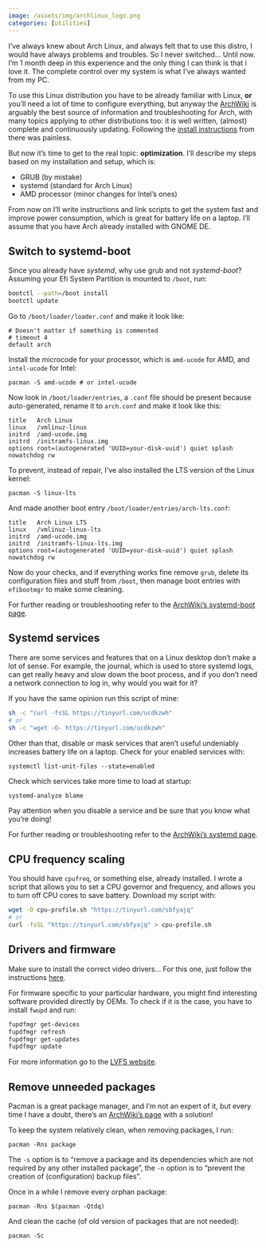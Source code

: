 ```yaml
---
image: /assets/img/archlinux_logo.png
categories: [utilities]
---
```


I’ve always knew about Arch Linux, and always felt that to use this distro, I would have always problems and troubles. So I never switched… Until now. I’m 1 month deep in this experience and the only thing I can think is that i love it. The complete control over my system is what I’ve always wanted from my PC.

To use this Linux distribution you have to be already familiar with Linux, **or** you’ll need a lot of time to configure everything, but anyway the [ArchWiki](https://wiki.archlinux.org/) is arguably the best source of information and troubleshooting for Arch, with many topics applying to other distributions too: it is well written, (almost) complete and continuously updating. Following the [install instructions](https://wiki.archlinux.org/index.php/Installation_guide) from there was painless.

But now it’s time to get to the real topic: **optimization**. I’ll describe my steps based on my installation and setup, which is:

* GRUB (by mistake)
* systemd (standard for Arch Linux)
* AMD processor (minor changes for Intel’s ones)

From now on I’ll write instructions and link scripts to get the system fast and improve power consumption, which is great for battery life on a laptop. I’ll assume that you have Arch already installed with GNOME DE.

## Switch to systemd-boot

Since you already have *systemd*, why use grub and not *systemd-boot*? Assuming your Efi System Partition is mounted to `/boot`, run:

```bash
bootctl --path=/boot install
bootctl update
```

Go to `/boot/loader/loader.conf` and make it look like:

```
# Doesn't matter if something is commented
# timeout 4
default arch
```

Install the microcode for your processor, which is `amd-ucode` for AMD, and `intel-ucode` for Intel:

```
pacman -S amd-ucode # or intel-ucode
```

Now look in `/boot/loader/entries`, a `.conf` file should be present because auto-generated, rename it to `arch.conf` and make it look like this:

```
title   Arch Linux
linux   /vmlinuz-linux
initrd  /amd-ucode.img
initrd  /initramfs-linux.img
options root=(autogenerated 'UUID=your-disk-uuid') quiet splash nowatchdog rw
```

To prevent, instead of repair, I’ve also installed the LTS version of the Linux kernel:

```
pacman -S linux-lts
```

And made another boot entry `/boot/loader/entries/arch-lts.conf`:

```
title   Arch Linux LTS
linux   /vmlinuz-linux-lts
initrd  /amd-ucode.img
initrd  /initramfs-linux-lts.img
options root=(autogenerated 'UUID=your-disk-uuid') quiet splash nowatchdog rw
```

Now do your checks, and if everything works fine remove `grub`, delete its configuration files and stuff from `/boot`, then manage boot entries with `efibootmgr` to make some cleaning.

For further reading or troubleshooting refer to the [ArchWiki’s systemd-boot page](https://wiki.archlinux.org/index.php/Systemd-boot).

## Systemd services

There are some services and features that on a Linux desktop don’t make a lot of sense. For example, the journal, which is used to store systemd logs, can get really heavy and slow down the boot process, and if you don’t need a network connection to log  in, why would you wait for it?

If you have the same opinion run this script of mine:

```sh
sh -c "curl -fsSL https://tinyurl.com/ucdkzwh"
# or
sh -c "wget -O- https://tinyurl.com/ucdkzwh"
```

Other than that, disable or mask services that aren’t useful undeniably increases battery life on a laptop. Check for your enabled services with:

```
systemctl list-unit-files --state=enabled
```

Check which services take more time to load at startup:

```
systemd-analyze blame
```

Pay attention when you disable a service and be sure that you know what you’re doing!

For further reading or troubleshooting refer to the [ArchWiki’s systemd page](https://wiki.archlinux.org/index.php/Systemd).

## CPU frequency scaling

You should have `cpufreq`, or something else, already installed. I wrote a script that allows you to set a CPU governor and frequency, and allows you to turn off CPU cores to save battery. Download my script with:

```bash
wget -O cpu-profile.sh "https://tinyurl.com/sbfyajq"
# or
curl -fsSL "https://tinyurl.com/sbfyajq" > cpu-profile.sh
```

## Drivers and firmware

Make sure to install the correct video drivers… For this one, just follow the instructions [here](https://wiki.archlinux.org/index.php/Xorg#Driver_installation).

For firmware specific to your particular hardware, you might find interesting software provided directly by OEMs. To check if it is the case, you have to install `fwupd` and run:

```bash
fupdfmgr get-devices
fupdfmgr refresh
fupdfmgr get-updates
fupdfmgr update
```

For more information go to the [LVFS website](https://fwupd.org/).

## Remove unneeded packages

Pacman is a great package manager, and I’m not an expert of it, but every time I have a doubt, there’s an [ArchWiki’s page](https://wiki.archlinux.org/index.php/Pacman) with a solution! 

To keep the system relatively clean, when removing packages, I run:

```
pacman -Rns package
```

 The `-s` option is to “remove a package and its dependencies which are not required by any other installed package”, the `-n` option is to “prevent the creation of (configuration) backup files”.

Once in a while I remove every orphan package:

```
pacman -Rns $(pacman -Qtdq)
```

And clean the cache (of old version of packages that are not needed):

```
pacman -Sc
```







